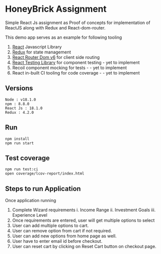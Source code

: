 # HoneyBrick Assignment

Simple React Js assignment as Proof of concepts for implementation of ReactJS along with Redux and React-dom-router.

This demo app serves as an example for following tooling

1. [React](https://reactjs.org/) Javascript Library
2. [Redux](https://redux.js.org/) for state management
3. [React Router Dom v6](https://reactrouter.com/docs/en/v6/getting-started/overview) for client side routing
4. [React Testing Library](https://testing-library.com/docs/react-testing-library/intro/) for component testing - yet to implement
5. Recoil component mocking for tests - - yet to implement
6. React in-built CI tooling for code coverage - - yet to implement

## Versions

```shell
Node : v18.1.0
npm : 8.8.0
React Js : 18.1.0
Redux : 4.2.0
```

## Run

```shell
npm install
npm run start
```

## Test coverage

```shell
npm run test:ci
open coverage/lcov-report/index.html
```

## Steps to run Application

Once application running

1. Complete Wizard requirements
  i. Income Range
  ii. Investment Goals
  iii. Experience Level
2. Once requirements are entered, user will get multiple options to select
3. User can add multiple options to cart. 
4. User can remove option from cart if not required. 
5. User can add new options from home page as well.
6. User have to enter email id before checkout. 
7. User can reset cart by clicking on Reset Cart button on checkout page.